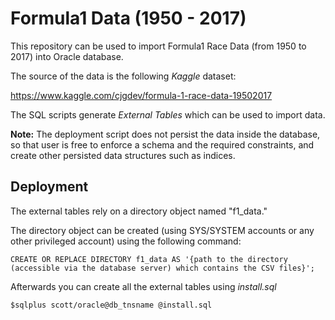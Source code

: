 # Formula1 Data (1950 - 2017)

This repository can be used to import Formula1 Race Data (from 1950 to 2017) into Oracle database.

The source of the data is the following *Kaggle* dataset:

https://www.kaggle.com/cjgdev/formula-1-race-data-19502017

The SQL scripts generate *External Tables* which can be used to import data.

**Note:** The deployment script does not persist the data inside the database, so that user is free to enforce a schema and the required constraints, and create other persisted data structures such as indices. 

## Deployment

The external tables rely on a directory object named "f1_data."

The directory object can be created (using SYS/SYSTEM accounts or any other privileged account) using the following command:

```
CREATE OR REPLACE DIRECTORY f1_data AS '{path to the directory (accessible via the database server) which contains the CSV files}';
```

Afterwards you can create all the external tables using *install.sql*

```
$sqlplus scott/oracle@db_tnsname @install.sql
```
